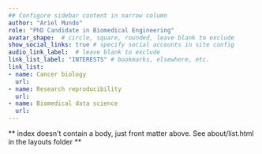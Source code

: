```yaml
---
## Configure sidebar content in narrow column
author: "Ariel Mundo"
role: "PhD Candidate in Biomedical Engineering"
avatar_shape:  # circle, square, rounded, leave blank to exclude
show_social_links: true # specify social accounts in site config
audio_link_label:  # leave blank to exclude
link_list_label: "INTERESTS" # bookmarks, elsewhere, etc.
link_list:
- name: Cancer biology
  url: 
- name: Research reproducibility
  url: 
- name: Biomedical data science
  url:
---
```


** index doesn't contain a body, just front matter above.
See about/list.html in the layouts folder **

